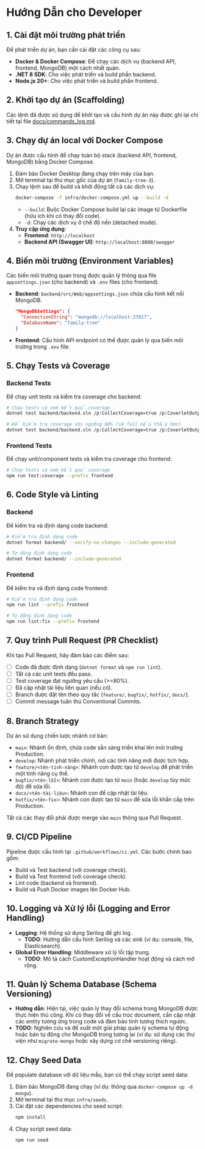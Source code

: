 # Hướng Dẫn cho Developer

## 1. Cài đặt môi trường phát triển
Để phát triển dự án, bạn cần cài đặt các công cụ sau:
- **Docker & Docker Compose**: Để chạy các dịch vụ (backend API, frontend, MongoDB) một cách nhất quán.
- **.NET 8 SDK**: Cho việc phát triển và build phần backend.
- **Node.js 20+**: Cho việc phát triển và build phần frontend.

## 2. Khởi tạo dự án (Scaffolding)
Các lệnh đã được sử dụng để khởi tạo và cấu hình dự án này được ghi lại chi tiết tại file [docs/commands_log.md](./commands_log.md).

## 3. Chạy dự án local với Docker Compose
Dự án được cấu hình để chạy toàn bộ stack (backend API, frontend, MongoDB) bằng Docker Compose.
1.  Đảm bảo Docker Desktop đang chạy trên máy của bạn.
2.  Mở terminal tại thư mục gốc của dự án (`family-tree-3`).
3.  Chạy lệnh sau để build và khởi động tất cả các dịch vụ:
    ```bash
    docker-compose -f infra/docker-compose.yml up --build -d
    ```
    - `--build`: Buộc Docker Compose build lại các image từ Dockerfile (hữu ích khi có thay đổi code).
    - `-d`: Chạy các dịch vụ ở chế độ nền (detached mode).
4.  **Truy cập ứng dụng**:
    - **Frontend**: `http://localhost`
    - **Backend API (Swagger UI)**: `http://localhost:8080/swagger`

## 4. Biến môi trường (Environment Variables)
Các biến môi trường quan trọng được quản lý thông qua file `appsettings.json` (cho backend) và `.env` files (cho frontend).
- **Backend**: `backend/src/Web/appsettings.json` chứa cấu hình kết nối MongoDB.
  ```json
  "MongoDbSettings": {
    "ConnectionString": "mongodb://localhost:27017",
    "DatabaseName": "family-tree"
  }
  ```
- **Frontend**: Cấu hình API endpoint có thể được quản lý qua biến môi trường trong `.env` file.

## 5. Chạy Tests và Coverage
### Backend Tests
Để chạy unit tests và kiểm tra coverage cho backend:
```bash
# Chạy tests và xem kết quả coverage
dotnet test backend/backend.sln /p:CollectCoverage=true /p:CoverletOutput=./tests/coverage/backend/ /p:CoverletOutputFormat=lcov

# Để kiểm tra coverage với ngưỡng 80% (sẽ fail nếu thấp hơn)
dotnet test backend/backend.sln /p:CollectCoverage=true /p:CoverletOutput=./tests/coverage/backend/ /p:CoverletOutputFormat=lcov /p:Threshold=80
```
### Frontend Tests
Để chạy unit/component tests và kiểm tra coverage cho frontend:
```bash
# Chạy tests và xem kết quả coverage
npm run test:coverage --prefix frontend
```

## 6. Code Style và Linting
### Backend
Để kiểm tra và định dạng code backend:
```bash
# Kiểm tra định dạng code
dotnet format backend/ --verify-no-changes --include-generated

# Tự động định dạng code
dotnet format backend/ --include-generated
```
### Frontend
Để kiểm tra và định dạng code frontend:
```bash
# Kiểm tra định dạng code
npm run lint --prefix frontend

# Tự động định dạng code
npm run lint:fix --prefix frontend
```

## 7. Quy trình Pull Request (PR Checklist)
Khi tạo Pull Request, hãy đảm bảo các điểm sau:
- [ ] Code đã được định dạng (`dotnet format` và `npm run lint`).
- [ ] Tất cả các unit tests đều pass.
- [ ] Test coverage đạt ngưỡng yêu cầu (>=80%).
- [ ] Đã cập nhật tài liệu liên quan (nếu có).
- [ ] Branch được đặt tên theo quy tắc (`feature/`, `bugfix/`, `hotfix/`, `docs/`).
- [ ] Commit message tuân thủ Conventional Commits.

## 8. Branch Strategy
Dự án sử dụng chiến lược nhánh cơ bản:
- `main`: Nhánh ổn định, chứa code sẵn sàng triển khai lên môi trường Production.
- `develop`: Nhánh phát triển chính, nơi các tính năng mới được tích hợp.
- `feature/<tên-tính-năng>`: Nhánh con được tạo từ `develop` để phát triển một tính năng cụ thể.
- `bugfix/<tên-lỗi>`: Nhánh con được tạo từ `main` (hoặc `develop` tùy mức độ) để sửa lỗi.
- `docs/<tên-tài-liệu>`: Nhánh con để cập nhật tài liệu.
- `hotfix/<tên-fix>`: Nhánh con được tạo từ `main` để sửa lỗi khẩn cấp trên Production.

Tất cả các thay đổi phải được merge vào `main` thông qua Pull Request.

## 9. CI/CD Pipeline
Pipeline được cấu hình tại `.github/workflows/ci.yml`. Các bước chính bao gồm:
- Build và Test backend (với coverage check).
- Build và Test frontend (với coverage check).
- Lint code (backend và frontend).
- Build và Push Docker images lên Docker Hub.

## 10. Logging và Xử lý lỗi (Logging and Error Handling)
- **Logging**: Hệ thống sử dụng Serilog để ghi log.
  - **TODO**: Hướng dẫn cấu hình Serilog và các sink (ví dụ: console, file, Elasticsearch).
- **Global Error Handling**: Middleware xử lý lỗi tập trung.
  - **TODO**: Mô tả cách CustomExceptionHandler hoạt động và cách mở rộng.

## 11. Quản lý Schema Database (Schema Versioning)
- **Hướng dẫn**: Hiện tại, việc quản lý thay đổi schema trong MongoDB được thực hiện thủ công. Khi có thay đổi về cấu trúc document, cần cập nhật các entity tương ứng trong code và đảm bảo tính tương thích ngược.
- **TODO**: Nghiên cứu và đề xuất một giải pháp quản lý schema tự động hoặc bán tự động cho MongoDB trong tương lai (ví dụ: sử dụng các thư viện như `migrate-mongo` hoặc xây dựng cơ chế versioning riêng).

## 12. Chạy Seed Data
Để populate database với dữ liệu mẫu, bạn có thể chạy script seed data:
1.  Đảm bảo MongoDB đang chạy (ví dụ: thông qua `docker-compose up -d mongo`).
2.  Mở terminal tại thư mục `infra/seeds`.
3.  Cài đặt các dependencies cho seed script:
    ```bash
    npm install
    ```
4.  Chạy script seed data:
    ```bash
    npm run seed
    ```
